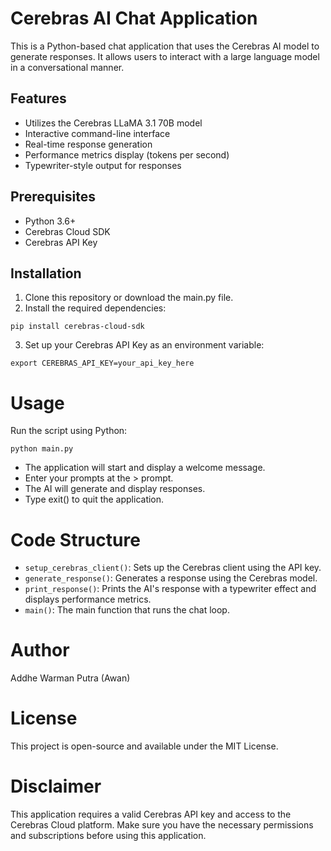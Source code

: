 # Cerebras AI Chat Application
This is a Python-based chat application that uses the Cerebras AI model to generate responses. It allows users to interact with a large language model in a conversational manner.

## Features
* Utilizes the Cerebras LLaMA 3.1 70B model
* Interactive command-line interface
* Real-time response generation
* Performance metrics display (tokens per second)
* Typewriter-style output for responses

## Prerequisites
* Python 3.6+
* Cerebras Cloud SDK
* Cerebras API Key

## Installation
1. Clone this repository or download the main.py file.
2. Install the required dependencies:
```
pip install cerebras-cloud-sdk
```
3. Set up your Cerebras API Key as an environment variable:
```
export CEREBRAS_API_KEY=your_api_key_here
```

# Usage
Run the script using Python:
```
python main.py
```

* The application will start and display a welcome message.
* Enter your prompts at the > prompt.
* The AI will generate and display responses.
* Type exit() to quit the application.

# Code Structure
* ```setup_cerebras_client()```: Sets up the Cerebras client using the API key.
* ```generate_response()```: Generates a response using the Cerebras model.
* ```print_response()```: Prints the AI's response with a typewriter effect and displays performance metrics.
* ```main()```: The main function that runs the chat loop.

# Author
Addhe Warman Putra (Awan)

# License
This project is open-source and available under the MIT License.

# Disclaimer
This application requires a valid Cerebras API key and access to the Cerebras Cloud platform. Make sure you have the necessary permissions and subscriptions before using this application.
